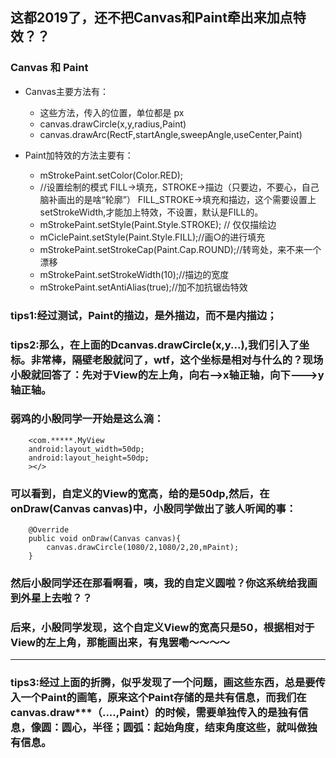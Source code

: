 ## 这都2019了，还不把Canvas和Paint牵出来加点特效？？
### Canvas 和 Paint 
- Canvas主要方法有：
    - 这些方法，传入的位置，单位都是 px
    - canvas.drawCircle(x,y,radius,Paint)
    - canvas.drawArc(RectF,startAngle,sweepAngle,useCenter,Paint)

- Paint加特效的方法主要有：
    -  mStrokePaint.setColor(Color.RED);
    - //设置绘制的模式 FILL->填充，STROKE->描边（只要边，不要心，自己脑补画出的是啥“轮廓”） FILL_STROKE->填充和描边，这个需要设置上setStrokeWidth,才能加上特效，不设置，默认是FILL的。
    -  mStrokePaint.setStyle(Paint.Style.STROKE); // 仅仅描绘边
    - mCiclePaint.setStyle(Paint.Style.FILL);//画○的进行填充
    - mStrokePaint.setStrokeCap(Paint.Cap.ROUND);//转弯处，来不来一个漂移
    - mStrokePaint.setStrokeWidth(10);//描边的宽度
    - mStrokePaint.setAntiAlias(true);//加不加抗锯齿特效

### tips1:经过测试，Paint的描边，是外描边，而不是内描边；
### tips2:那么，在上面的Dcanvas.drawCircle(x,y...),我们引入了坐标。非常棒，隔壁老殷就问了，wtf，这个坐标是相对与什么的？现场小殷就回答了：先对于View的左上角，向右-->x轴正轴，向下--->y轴正轴。
### 弱鸡的小殷同学一开始是这么滴：
        <com.*****.MyView
        android:layout_width=50dp;
        android:layout_height=50dp;
        ></>
### 可以看到，自定义的View的宽高，给的是50dp,然后，在onDraw(Canvas canvas)中，小殷同学做出了骇人听闻的事：
        @Override
        public void onDraw(Canvas canvas){
            canvas.drawCircle(1080/2,1080/2,20,mPaint);
        }
### 然后小殷同学还在那看啊看，咦，我的自定义圆啦？你这系统给我画到外星上去啦？？
### 后来，小殷同学发现，这个自定义View的宽高只是50，根据相对于View的左上角，那能画出来，有鬼罢嘞～～～～        
---
### tips3:经过上面的折腾，似乎发现了一个问题，画这些东西，总是要传入一个Paint的画笔，原来这个Paint存储的是共有信息，而我们在canvas.draw***（....,Paint）的时候，需要单独传入的是独有信息，像圆：圆心，半径；圆弧：起始角度，结束角度这些，就叫做独有信息。
